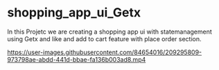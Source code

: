# shopping_app_ui_Getx

In this Projetc we are creating a shopping app ui with statemanagement using Getx and like and add to cart feature with place order section.


https://user-images.githubusercontent.com/84654016/209295809-973798ae-abdd-441d-bbae-fa136b003ad8.mp4

